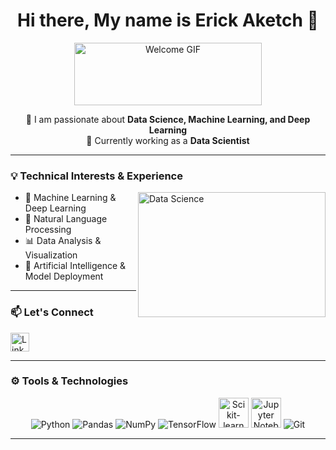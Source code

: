 <h1 align="center">Hi there, My name is Erick Aketch 👋</h1>

<p align="center">
  <img src="https://media.giphy.com/media/26tn33aiTi1jkl6H6/giphy.gif" width="300" height="100" alt="Welcome GIF"/>
</p>

<p align="center">
👀 I am passionate about <strong>Data Science, Machine Learning, and Deep Learning</strong> <br />
🌱 Currently working as a <strong>Data Scientist</strong>
</p>

---

### 💡 Technical Interests & Experience

<img align="right" src="https://media.giphy.com/media/qgQUggAC3Pfv687qPC/giphy.gif" width="300" height="200" alt="Data Science">

- 🤖 Machine Learning & Deep Learning  
- 🧠 Natural Language Processing  
- 📊 Data Analysis & Visualization  
- 🤖 Artificial Intelligence & Model Deployment  

---

### 📫 Let's Connect

<a href="https://www.linkedin.com/in/erick-aketch-28a838199/">
  <img src="https://img.icons8.com/fluent/48/000000/linkedin.png" alt="LinkedIn" width="30"/>
</a>

---

### ⚙️ Tools & Technologies

<p align="center">
  <img src="https://img.icons8.com/color/48/000000/python.png" alt="Python"/>
  <img src="https://img.icons8.com/color/48/000000/pandas.png" alt="Pandas"/>
  <img src="https://img.icons8.com/color/48/000000/numpy.png" alt="NumPy"/>
  <img src="https://img.icons8.com/color/48/000000/tensorflow.png" alt="TensorFlow"/>
  <img src="https://scikit-learn.org/stable/_static/scikit-learn-logo-small.png" alt="Scikit-learn" width="48" height="48"/>
  <img src="https://upload.wikimedia.org/wikipedia/commons/3/38/Jupyter_logo.svg" alt="Jupyter Notebook" width="48" height="48"/>
  <img src="https://img.icons8.com/color/48/000000/git.png" alt="Git"/>
</p>


---

<!-- Optional GitHub Stats -->
<!--
![Erick's GitHub Stats](https://github-readme-stats.vercel.app/api?username=your-github-username&show_icons=true&theme=tokyonight)
![Top Langs](https://github-readme-stats.vercel.app/api/top-langs/?username=your-github-username&layout=compact)
-->


